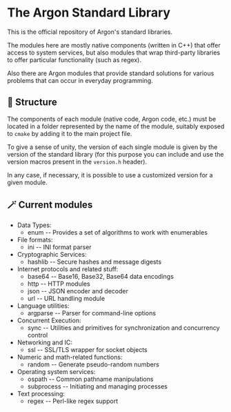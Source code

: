 # The Argon Standard Library
This is the official repository of Argon's standard libraries.

The modules here are mostly native components (written in C++) that offer access to system services, but also modules that wrap third-party libraries to offer particular functionality (such as regex).

Also there are Argon modules that provide standard solutions for various problems that can occur in everyday programming.

## 🚧 Structure

The components of each module (native code, Argon code, etc.) must be located in a folder represented by the name of the module, suitably exposed to `cmake` by adding it to the main project file.

To give a sense of unity, the version of each single module is given by the version of the standard library (for this purpose you can include and use the version macros present in the `version.h` header). 

In any case, if necessary, it is possible to use a customized version for a given module.

## 🪄 Current modules

- Data Types:
  - enum -- Provides a set of algorithms to work with enumerables
- File formats:
  - ini -- INI format parser
- Cryptographic Services:
  - hashlib -- Secure hashes and message digests
- Internet protocols and related stuff:
  - base64 -- Base16, Base32, Base64 data encodings
  - http -- HTTP modules 
  - json -- JSON encoder and decoder
  - url -- URL handling module
- Language utilities:
  - argparse -- Parser for command-line options
- Concurrent Execution:
  - sync -- Utilities and primitives for synchronization and concurrency control
- Networking and IC:
  - ssl -- SSL/TLS wrapper for socket objects
- Numeric and math-related functions:
  - random -- Generate pseudo-random numbers
- Operating system services:
  - ospath -- Common pathname manipulations
  - subprocess -- Initiating and managing processes
- Text processing:
  - regex -- Perl-like regex support
